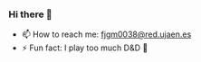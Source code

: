 ### Hi there 👋
- 📫 How to reach me: fjgm0038@red.ujaen.es
- ⚡ Fun fact: I play too much D&D 🐲
<!--
**fjgm0038/fjgm0038** is a ✨ _special_ ✨ repository because its `README.md` (this file) appears on your GitHub profile.

Here are some ideas to get you started:

- 🔭 I’m currently working on ...
- 🌱 I’m currently learning ...
- 👯 I’m looking to collaborate on ...
- 🤔 I’m looking for help with ...
- 💬 Ask me about ...
- 😄 Pronouns: ...

-->
